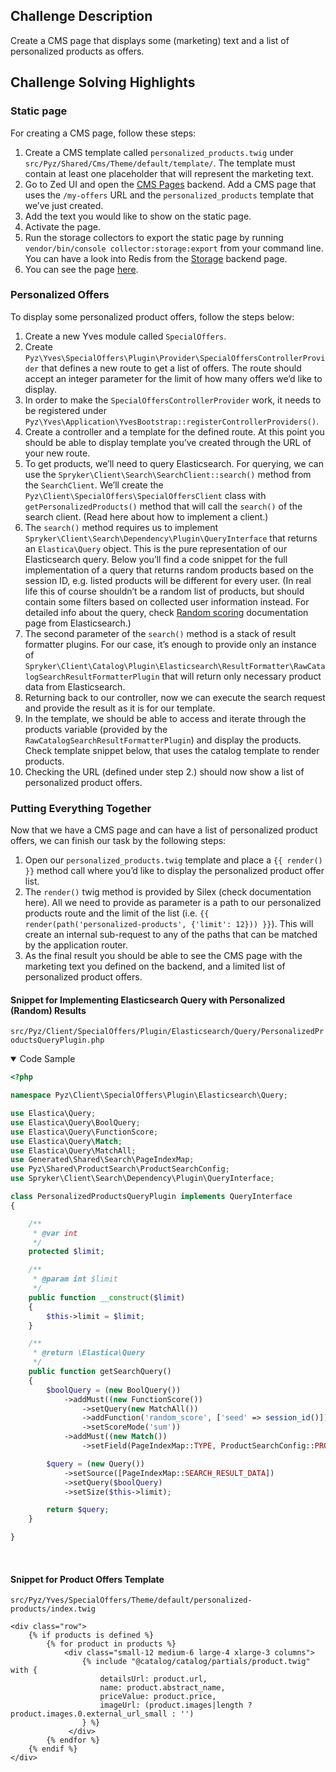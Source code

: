 <!--used to be: http://spryker.github.io/challenge/dynamic-content/-->

## Challenge Description
Create a CMS page that displays some (marketing) text and a list of personalized products as offers.

## Challenge Solving Highlights

### Static page
For creating a CMS page, follow these steps:
1. Create a CMS template called `personalized_products.twig` under `src/Pyz/Shared/Cms/Theme/default/template/`. The template must contain at least one placeholder that will represent the marketing text.
2. Go to Zed UI and open the [CMS Pages](http://zed.de.demoshop.local/cms/page) backend. Add a CMS page that uses the `/my-offers` URL and the `personalized_products` template that we’ve just created.
3. Add the text you would like to show on the static page.
4. Activate the page.
5. Run the storage collectors to export the static page by running `vendor/bin/console collector:storage:export` from your command line. You can have a look into Redis from the [Storage](http://zed.de.demoshop.local/storage/maintenance/list) backend page.
6. You can see the page [here](http://www.de.demoshop.local/my-offers).

### Personalized Offers
To display some personalized product offers, follow the steps below:
1. Create a new Yves module called `SpecialOffers`.
2. Create `Pyz\Yves\SpecialOffers\Plugin\Provider\SpecialOffersControllerProvider` that defines a new route to get a list of offers. The route should accept an integer parameter for the limit of how many offers we’d like to display.
3. In order to make the `SpecialOffersControllerProvider` work, it needs to be registered under `Pyz\Yves\Application\YvesBootstrap::registerControllerProviders()`.
4. Create a controller and a template for the defined route. At this point you should be able to display template you’ve created through the URL of your new route.
5. To get products, we’ll need to query Elasticsearch. For querying, we can use the `Spryker\Client\Search\SearchClient::search()` method from the `SearchClient`. We’ll create the `Pyz\Client\SpecialOffers\SpecialOffersClient` class with `getPersonalizedProducts()` method that will call the `search()` of the search client. (Read here about how to implement a client.)
6. The `search()` method requires us to implement `Spryker\Client\Search\Dependency\Plugin\QueryInterface` that returns an `Elastica\Query` object. This is the pure representation of our Elasticsearch query. Below you’ll find a code snippet for the full implementation of a query that returns random products based on the session ID, e.g. listed products will be different for every user. (In real life this of course shouldn’t be a random list of products, but should contain some filters based on collected user information instead. For detailed info about the query, check [Random scoring](https://www.elastic.co/guide/en/elasticsearch/guide/current/random-scoring.html) documentation page from Elasticsearch.)
7. The second parameter of the `search()` method is a stack of result formatter plugins. For our case, it’s enough to provide only an instance of `Spryker\Client\Catalog\Plugin\Elasticsearch\ResultFormatter\RawCatalogSearchResultFormatterPlugin` that will return only necessary product data from Elasticsearch.
8. Returning back to our controller, now we can execute the search request and provide the result as it is for our template.
9. In the template, we should be able to access and iterate through the products variable (provided by the `RawCatalogSearchResultFormatterPlugin`) and display the products. Check template snippet below, that uses the catalog template to render products.
10. Checking the URL (defined under step 2.) should now show a list of personalized product offers.

### Putting Everything Together
Now that we have a CMS page and can have a list of personalized product offers, we can finish our task by the following steps:
1. Open our `personalized_products.twig` template and place a `{{ render() }}` method call where you’d like to display the personalized product offer list.
2. The `render()` twig method is provided by Silex (check documentation here). All we need to provide as parameter is a path to our personalized products route and the limit of the list (i.e. `{{ render(path('personalized-products', {'limit': 12})) }}`). This will create an internal sub-request to any of the paths that can be matched by the application router.
3. As the final result you should be able to see the CMS page with the marketing text you defined on the backend, and a limited list of personalized product offers.

#### Snippet for Implementing Elasticsearch Query with Personalized (Random) Results

`src/Pyz/Client/SpecialOffers/Plugin/Elasticsearch/Query/PersonalizedProductsQueryPlugin.php`

<details open>
<summary>Code Sample</summary>
    
```php
<?php

namespace Pyz\Client\SpecialOffers\Plugin\Elasticsearch\Query;

use Elastica\Query;
use Elastica\Query\BoolQuery;
use Elastica\Query\FunctionScore;
use Elastica\Query\Match;
use Elastica\Query\MatchAll;
use Generated\Shared\Search\PageIndexMap;
use Pyz\Shared\ProductSearch\ProductSearchConfig;
use Spryker\Client\Search\Dependency\Plugin\QueryInterface;

class PersonalizedProductsQueryPlugin implements QueryInterface
{

    /**
     * @var int
     */
    protected $limit;

    /**
     * @param int $limit
     */
    public function __construct($limit)
    {
        $this->limit = $limit;
    }

    /**
     * @return \Elastica\Query
     */
    public function getSearchQuery()
    {
        $boolQuery = (new BoolQuery())
            ->addMust((new FunctionScore())
                ->setQuery(new MatchAll())
                ->addFunction('random_score', ['seed' => session_id()])
                ->setScoreMode('sum'))
            ->addMust((new Match())
                ->setField(PageIndexMap::TYPE, ProductSearchConfig::PRODUCT_ABSTRACT_PAGE_SEARCH_TYPE));

        $query = (new Query())
            ->setSource([PageIndexMap::SEARCH_RESULT_DATA])
            ->setQuery($boolQuery)
            ->setSize($this->limit);

        return $query;
    }

}
```
    
</br>
</details>

#### Snippet for Product Offers Template

`src/Pyz/Yves/SpecialOffers/Theme/default/personalized-products/index.twig`

```
<div class="row">
    {% if products is defined %}
        {% for product in products %}
            <div class="small-12 medium-6 large-4 xlarge-3 columns">
                {% include "@catalog/catalog/partials/product.twig" with {
                    detailsUrl: product.url,
                    name: product.abstract_name,
                    priceValue: product.price,
                    imageUrl: (product.images|length ? product.images.0.external_url_small : '')
                } %}
             </div>
        {% endfor %}
    {% endif %}
</div>
```

<!--See also:

* [Search](https://documentation.spryker.com/capabilities/search_and_filter/search-4-0.htm)
* [Cronjob Scheduling](https://documentation.spryker.com/resources_and_developer_tools/cronjob-scheduling.htm) -->